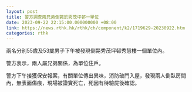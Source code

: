 ```yaml
---
layout: post
title: 警方調查兩兄弟倒斃於秀茂坪邨一單位
date: 2023-09-22 22:15:00.000000000 +08:00
link: https://news.rthk.hk/rthk/ch/component/k2/1719629-20230922.htm
categories: rthk
---
```


兩名分別55歲及53歲男子下午被發現倒斃秀茂坪邨秀慧樓一個單位內。

警方表示，兩人屬兄弟關係，為單位住戶。

警方下午接獲保安報案，有關單位傳出異味，消防破門入屋，發現兩人倒臥房間內，無表面傷痕，現場被證實死亡，死因有待驗屍後確認。
